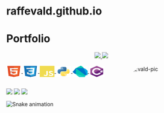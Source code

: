 # raffevald.github.io
# Portfolio

<div align="center">
  <a href="https://beacons.ai/raffevald">
  <img height="180em" src="https://github-readme-stats.vercel.app/api?username=raffevald&show_icons=true&theme=dark&include_all_commits=true&count_private=true"/>
  <img height="180em" src="https://github-readme-stats.vercel.app/api/top-langs/?username=raffevald&layout=compact&langs_count=7&theme=dark"/>
</div>
  
  <div style="display: inline_block"><br>
  <img align="center" alt="Evald-HTML" height="30" width="40" src="https://github.com/devicons/devicon/blob/master/icons/html5/html5-original.svg">
  <img align="center" alt="Evald-CSS" height="30" width="40" src="https://github.com/devicons/devicon/blob/master/icons/css3/css3-original.svg">
  <img align="center" alt="Evald-Js" height="30" width="40" src="https://raw.githubusercontent.com/devicons/devicon/master/icons/javascript/javascript-plain.svg">
  <img align="center" alt="Evald-Python" height="30" width="40" src="https://raw.githubusercontent.com/devicons/devicon/master/icons/python/python-original.svg">
  <img align="center" alt="Evald-Dart" height="30" width="40" src="https://github.com/devicons/devicon/blob/master/icons/dart/dart-original.svg">
  <img align="center" alt="Evald-Csharp" height="30" width="40" src="https://raw.githubusercontent.com/devicons/devicon/master/icons/csharp/csharp-original.svg">
  <img align="right" alt="Evald-pic" height="180" width="180" style="border-radius:50px;" src="https://images-wixmp-ed30a86b8c4ca887773594c2.wixmp.com/f/669dbabb-d4c5-4170-bbe6-1fffd7b4bb09/d1g3dqd-3ae48d3e-8750-4507-b455-c495c07915f1.png/v1/fill/w_977,h_818,strp/luffy_s_flag_drawing_by_zerocustom1989_d1g3dqd-pre.png?token=eyJ0eXAiOiJKV1QiLCJhbGciOiJIUzI1NiJ9.eyJzdWIiOiJ1cm46YXBwOjdlMGQxODg5ODIyNjQzNzNhNWYwZDQxNWVhMGQyNmUwIiwiaXNzIjoidXJuOmFwcDo3ZTBkMTg4OTgyMjY0MzczYTVmMGQ0MTVlYTBkMjZlMCIsIm9iaiI6W1t7ImhlaWdodCI6Ijw9MzIxNSIsInBhdGgiOiJcL2ZcLzY2OWRiYWJiLWQ0YzUtNDE3MC1iYmU2LTFmZmZkN2I0YmIwOVwvZDFnM2RxZC0zYWU0OGQzZS04NzUwLTQ1MDctYjQ1NS1jNDk1YzA3OTE1ZjEucG5nIiwid2lkdGgiOiI8PTM4NDAifV1dLCJhdWQiOlsidXJuOnNlcnZpY2U6aW1hZ2Uub3BlcmF0aW9ucyJdfQ.gEzZMVxPCVwTifBqy9vnWZStezW-fe3XlHPcl-Ummwk">
</div>
  
  ##
  
  <div>
  <a href="#" target="_blank"><img src="https://img.shields.io/badge/-Instagram-%23E4405F?style=for-the-badge&logo=instagram&logoColor=white" target="_blank"></a>
  <a href="https://www.linkedin.com/in/raffevald" target="_blank"><img src="https://img.shields.io/badge/-LinkedIn-%230077B5?style=for-the-badge&logo=linkedin&logoColor=white" target="_blank"></a> 
     <a href = "https://wa.me/qr/K4E6EHVBYO4DL1"><img src="https://img.shields.io/badge/WhatsApp-25D366?style=for-the-badge&logo=whatsapp&logoColor=white" target="_blank"></a>
 
  ![Snake animation](https://github.com/ericbcosta/ericbcosta/blob/output/github-contribution-grid-snake.svg)
 
    
  </div>
